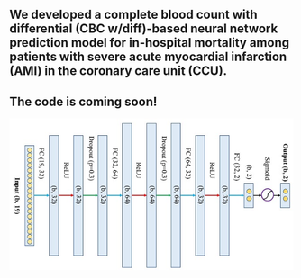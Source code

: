 ## We developed a complete blood count with differential (CBC w/diff)-based neural network prediction model for in-hospital mortality among patients with severe acute myocardial infarction (AMI) in the coronary care unit (CCU).

## The code is coming soon!
![](https://github.com/duweidai/CBC2AMI/blob/main/pictures/network.jpg)







